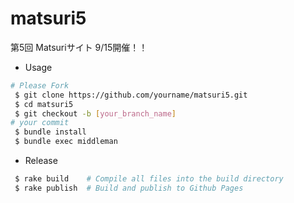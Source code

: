 matsuri5
========

第5回 Matsuriサイト
9/15開催！！

* Usage

```bash
# Please Fork
 $ git clone https://github.com/yourname/matsuri5.git
 $ cd matsuri5
 $ git checkout -b [your_branch_name]
# your commit
 $ bundle install
 $ bundle exec middleman
```

* Release
```bash
 $ rake build    # Compile all files into the build directory
 $ rake publish  # Build and publish to Github Pages
```
